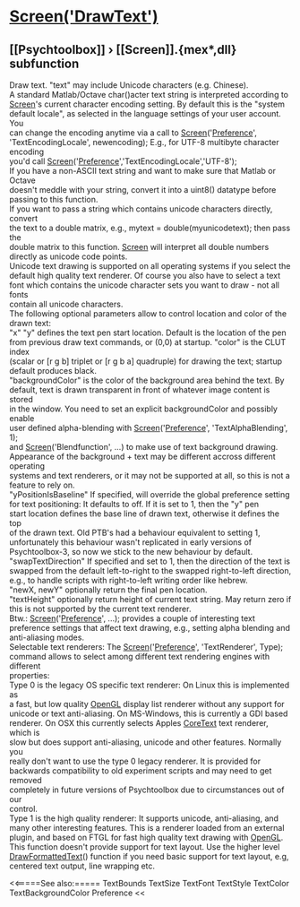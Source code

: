 # [Screen('DrawText')](Screen-DrawText) 
## [[Psychtoolbox]] &#8250; [[Screen]].{mex*,dll} subfunction


Draw text. "text" may include Unicode characters (e.g. Chinese).  
A standard Matlab/Octave char()acter text string is interpreted according to  
[Screen](Screen)'s current character encoding setting. By default this is the "system  
default locale", as selected in the language settings of your user account. You  
can change the encoding anytime via a call to [Screen](Screen)('[Preference](Preference)',  
'TextEncodingLocale', newencoding); E.g., for UTF-8 multibyte character encoding  
you'd call [Screen](Screen)('[Preference](Preference)','TextEncodingLocale','UTF-8');  
If you have a non-ASCII text string and want to make sure that Matlab or Octave  
doesn't meddle with your string, convert it into a uint8() datatype before  
passing to this function.  
If you want to pass a string which contains unicode characters directly, convert  
the text to a double matrix, e.g., mytext = double(myunicodetext); then pass the  
double matrix to this function. [Screen](Screen) will interpret all double numbers  
directly as unicode code points.  
Unicode text drawing is supported on all operating systems if you select the  
default high quality text renderer. Of course you also have to select a text  
font which contains the unicode character sets you want to draw - not all fonts  
contain all unicode characters.  
The following optional parameters allow to control location and color of the  
drawn text:  
"x" "y" defines the text pen start location. Default is the location of the pen  
from previous draw text commands, or (0,0) at startup. "color" is the CLUT index  
(scalar or [r g b] triplet or [r g b a] quadruple) for drawing the text; startup  
default produces black.  
"backgroundColor" is the color of the background area behind the text. By  
default, text is drawn transparent in front of whatever image content is stored  
in the window. You need to set an explicit backgroundColor and possibly enable  
user defined alpha-blending with [Screen](Screen)('[Preference](Preference)', 'TextAlphaBlending', 1);  
and [Screen](Screen)('Blendfunction', ...) to make use of text background drawing.  
Appearance of the background + text may be different accross different operating  
systems and text renderers, or it may not be supported at all, so this is not a  
feature to rely on.  
"yPositionIsBaseline" If specified, will override the global preference setting  
for text positioning: It defaults to off. If it is set to 1, then the "y" pen  
start location defines the base line of drawn text, otherwise it defines the top  
of the drawn text. Old PTB's had a behaviour equivalent to setting 1,  
unfortunately this behaviour wasn't replicated in early versions of  
Psychtoolbox-3, so now we stick to the new behaviour by default.  
"swapTextDirection" If specified and set to 1, then the direction of the text is  
swapped from the default left-to-right to the swapped right-to-left direction,  
e.g., to handle scripts with right-to-left writing order like hebrew.  
"newX, newY" optionally return the final pen location.  
"textHeight" optionally return height of current text string. May return zero if  
this is not supported by the current text renderer.  
Btw.: [Screen](Screen)('[Preference](Preference)', ...); provides a couple of interesting text  
preference settings that affect text drawing, e.g., setting alpha blending and  
anti-aliasing modes.  
Selectable text renderers: The [Screen](Screen)('[Preference](Preference)', 'TextRenderer', Type);  
command allows to select among different text rendering engines with different  
properties:  
Type 0 is the legacy OS specific text renderer: On Linux this is implemented as  
a fast, but low quality [OpenGL](OpenGL) display list renderer without any support for  
unicode or text anti-aliasing. On MS-Windows, this is currently a GDI based  
renderer. On OSX this currently selects Apples [CoreText](CoreText) text renderer, which is  
slow but does support anti-aliasing, unicode and other features. Normally you  
really don't want to use the type 0 legacy renderer. It is provided for  
backwards compatibility to old experiment scripts and may need to get removed  
completely in future versions of Psychtoolbox due to circumstances out of our  
control.  
Type 1 is the high quality renderer: It supports unicode, anti-aliasing, and  
many other interesting features. This is a renderer loaded from an external  
plugin, and based on FTGL for fast high quality text drawing with [OpenGL](OpenGL).  
This function doesn't provide support for text layout. Use the higher level  
[DrawFormattedText](DrawFormattedText)() function if you need basic support for text layout, e.g,  
centered text output, line wrapping etc.  
  


<<=====See also:=====
TextBounds TextSize TextFont TextStyle TextColor TextBackgroundColor Preference
<<